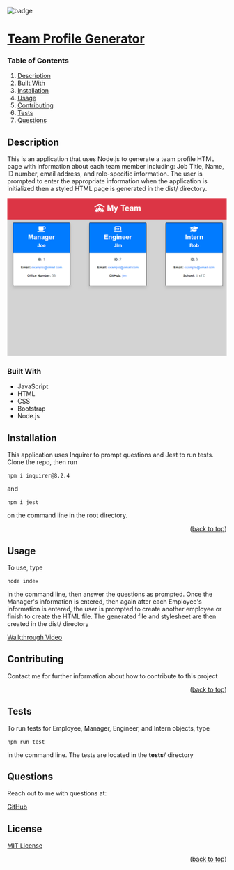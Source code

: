 
<div id="top"></div>

![badge](https://img.shields.io/badge/license-MIT-brightgreen)

# [Team Profile Generator](https://github.com/apatheticjedi/team-profile-generator)

### Table of Contents

1. [Description](#description)
2. [Built With](#built-with)
3. [Installation](#installation)
4. [Usage](#usage)
5. [Contributing](#contributing)
6. [Tests](#tests)
7. [Questions](#questions)

## Description

This is an application that uses Node.js to generate a team profile HTML page with information about each team member including: Job Title, Name, ID number, email address, and role-specific information. The user is prompted to enter the appropriate information when the application is initialized then a styled HTML page is generated in the dist/ directory.

![Team Profile Generator Screenshot](./lib/assets/screencapture-team-profile-generator.png)

### Built With


* JavaScript
* HTML
* CSS
* Bootstrap
* Node.js 

## Installation

This application uses Inquirer to prompt questions and Jest to run tests. Clone the repo, then run 
```
npm i inquirer@8.2.4
```
 and 
 ```
 npm i jest
 ```
 on the command line in the root directory.

<p align="right">(<a href="#top">back to top</a>)</p>

## Usage

To use, type 
```
node index
```
in the command line, then answer the questions as prompted. Once the Manager's information is entered, then again after each Employee's information is entered, the user is prompted to create another employee or finish to create the HTML file. The generated file and stylesheet are then created in the dist/ directory

[Walkthrough Video](https://youtu.be/cCsLBpfN2Gk)

## Contributing

Contact me for further information about how to contribute to this project

<p align="right">(<a href="#top">back to top</a>)</p>


## Tests

To run tests for Employee, Manager, Engineer, and Intern objects, type 
```
npm run test
``` 
in the command line. The tests are located in the __tests__/  directory


## Questions

Reach out to me with questions at:

[GitHub](https://github.com/apatheticjedi)


## License

[MIT License](https://spdx.org/licenses/MIT.html)


<p align="right">(<a href="#top">back to top</a>)</p>
